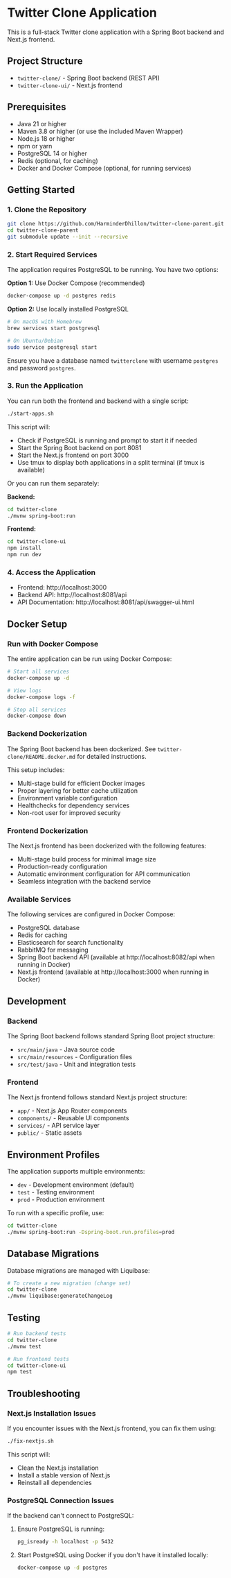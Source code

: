# Twitter Clone Application

This is a full-stack Twitter clone application with a Spring Boot backend and Next.js frontend.

## Project Structure

- `twitter-clone/` - Spring Boot backend (REST API)
- `twitter-clone-ui/` - Next.js frontend

## Prerequisites

- Java 21 or higher
- Maven 3.8 or higher (or use the included Maven Wrapper)
- Node.js 18 or higher
- npm or yarn
- PostgreSQL 14 or higher
- Redis (optional, for caching)
- Docker and Docker Compose (optional, for running services)

## Getting Started

### 1. Clone the Repository

```bash
git clone https://github.com/HarminderDhillon/twitter-clone-parent.git
cd twitter-clone-parent
git submodule update --init --recursive
```

### 2. Start Required Services

The application requires PostgreSQL to be running. You have two options:

**Option 1:** Use Docker Compose (recommended)
```bash
docker-compose up -d postgres redis
```

**Option 2:** Use locally installed PostgreSQL
```bash
# On macOS with Homebrew
brew services start postgresql

# On Ubuntu/Debian
sudo service postgresql start
```

Ensure you have a database named `twitterclone` with username `postgres` and password `postgres`.

### 3. Run the Application

You can run both the frontend and backend with a single script:

```bash
./start-apps.sh
```

This script will:
- Check if PostgreSQL is running and prompt to start it if needed
- Start the Spring Boot backend on port 8081
- Start the Next.js frontend on port 3000
- Use tmux to display both applications in a split terminal (if tmux is available)

Or you can run them separately:

**Backend:**
```bash
cd twitter-clone
./mvnw spring-boot:run
```

**Frontend:**
```bash
cd twitter-clone-ui
npm install
npm run dev
```

### 4. Access the Application

- Frontend: http://localhost:3000
- Backend API: http://localhost:8081/api
- API Documentation: http://localhost:8081/api/swagger-ui.html

## Docker Setup

### Run with Docker Compose

The entire application can be run using Docker Compose:

```bash
# Start all services
docker-compose up -d

# View logs
docker-compose logs -f

# Stop all services
docker-compose down
```

### Backend Dockerization

The Spring Boot backend has been dockerized. See `twitter-clone/README.docker.md` for detailed instructions.

This setup includes:
- Multi-stage build for efficient Docker images
- Proper layering for better cache utilization
- Environment variable configuration
- Healthchecks for dependency services
- Non-root user for improved security

### Frontend Dockerization

The Next.js frontend has been dockerized with the following features:
- Multi-stage build process for minimal image size
- Production-ready configuration
- Automatic environment configuration for API communication
- Seamless integration with the backend service

### Available Services

The following services are configured in Docker Compose:
- PostgreSQL database
- Redis for caching
- Elasticsearch for search functionality
- RabbitMQ for messaging
- Spring Boot backend API (available at http://localhost:8082/api when running in Docker)
- Next.js frontend (available at http://localhost:3000 when running in Docker)

## Development

### Backend

The Spring Boot backend follows standard Spring Boot project structure:

- `src/main/java` - Java source code
- `src/main/resources` - Configuration files
- `src/test/java` - Unit and integration tests

### Frontend

The Next.js frontend follows standard Next.js project structure:

- `app/` - Next.js App Router components
- `components/` - Reusable UI components
- `services/` - API service layer
- `public/` - Static assets

## Environment Profiles

The application supports multiple environments:

- `dev` - Development environment (default)
- `test` - Testing environment
- `prod` - Production environment

To run with a specific profile, use:

```bash
cd twitter-clone
./mvnw spring-boot:run -Dspring-boot.run.profiles=prod
```

## Database Migrations

Database migrations are managed with Liquibase:

```bash
# To create a new migration (change set)
cd twitter-clone
./mvnw liquibase:generateChangeLog
```

## Testing

```bash
# Run backend tests
cd twitter-clone
./mvnw test

# Run frontend tests
cd twitter-clone-ui
npm test
```

## Troubleshooting

### Next.js Installation Issues

If you encounter issues with the Next.js frontend, you can fix them using:

```bash
./fix-nextjs.sh
```

This script will:
- Clean the Next.js installation
- Install a stable version of Next.js
- Reinstall all dependencies

### PostgreSQL Connection Issues

If the backend can't connect to PostgreSQL:

1. Ensure PostgreSQL is running:
   ```bash
   pg_isready -h localhost -p 5432
   ```

2. Start PostgreSQL using Docker if you don't have it installed locally:
   ```bash
   docker-compose up -d postgres
   ``` 